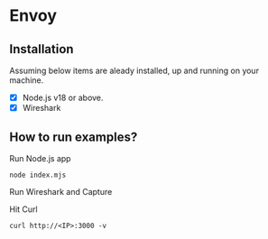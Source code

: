# Envoy

## Installation

Assuming below items are aleady installed, up and running on your machine.

- [x] Node.js v18 or above.
- [x] Wireshark

## How to run examples?

Run Node.js app

```console
node index.mjs
```

Run Wireshark and Capture

Hit Curl
```
curl http://<IP>:3000 -v
```
